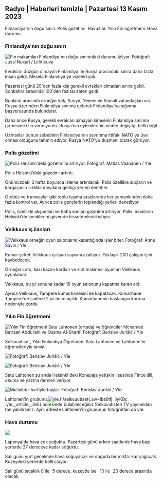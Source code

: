 ## Radyo \| Haberleri temizle \| Pazartesi 13 Kasım 2023

Finlandiya'nın doğu sınırı. Polis gözetimi. Havuzlar. Yılın Fin öğretmeni. Hava durumu.

### Finlandiya'nın doğu sınırı

![Fin makamları Finlandiya'nın doğu sınırındaki durumu izliyor. Fotoğraf: Jussi Nukari / Lehtikuva](https://images.cdn.yle.fi/image/upload/c_crop,h_2880,w_5120,x_0,y_171/ar_1.77777777777777777,c_fill,g_faces,h_675,w_1200/dpr_1.0/q_auto:eco/f_auto/fl_lossy/v1699859472/39-11996406551cb5a3d93a)

Evrakları düzgün olmayan Finlandiya ile Rusya arasındaki sınıra daha fazla insan geldi. Mesela Finlandiya'ya vizeleri yok.

Pazartesi günü 20'den fazla kişi gerekli evrakları olmadan sınıra geldi. Sonbahar sırasında 100'den fazlası zaten geldi.

Bunların arasında örneğin Irak, Suriye, Yemen ve Somali vatandaşları var. Rusya üzerinden Finlandiya sınırına gelerek Finlandiya'ya sığınma başvurusunda bulundular.

Daha önce Rusya, gerekli evrakları olmayan kimsenin Finlandiya sınırına girmesine izin vermiyordu. Rusya'nın eylemlerinin neden değiştiği belli değil.

Uzmanlar bunun sebebinin Finlandiya'nın savunma ittifakı NATO'ya üye olması olduğunu tahmin ediyor. Rusya NATO'yu düşmanı olarak görüyor.

### Polis gözetimi

![Polis Helsinki'deki gözetimini artırıyor. Fotoğraf: Matias Väänänen / Yle](https://images.cdn.yle.fi/image/upload/c_crop,h_2889,w_5148,x_0,y_107/ar_1.7777777777777777,c_fill,g_faces,h_675,w_1200/dpr_1.0/q_auto:eco/f_auto/fl_lossy/v1697807957/39-11771286512a4e83c1e1)

Polis Helsinki'deki gözetimi artırdı.

Önümüzdeki 3 hafta boyunca izleme artırılacak. Polis özellikle suçların ve kargaşanın sıklıkla meydana geldiği yerleri denetler.

Otobüs ve tramvaylar gibi toplu taşıma araçlarında her zamankinden daha fazla kontrol var. Ayrıca polis gençlerin toplandığı yerleri denetliyor.

Polis, özellikle akşamları ve hafta sonları gözetimi artırıyor. Polis insanların Helsinki'de kendilerini güvende hissetmelerini istiyor.

### Veikkaus iş ilanları

![Veikkaus örneğin oyun salonlarını kapattığında işler biter. Fotoğraf: Anne Savin / Yle](https://images.cdn.yle.fi/image/upload/c_crop,h_1928,w_3427,x_567,y_428/ar_1.7777777777777777,c_fill,g_faces,h_675,w_1200/dpr_1.0/q_auto:eco/f_auto/fl_lossy/v1633956464/39-86542961643200866ed)

Kumar şirketi Veikkaus çalışan sayısını azaltıyor. Yaklaşık 200 çalışan işini kaybedecek.

Örneğin Loto, kazı kazan kartları ve slot makinesi oyunları Veikkaus oyunlarıdır.

Veikkaus, bu yıl sonuna kadar 19 oyun salonunu kapatma kararı aldı.

Ayrıca Veikkaus, Tampere kumarhanesini de kapatacak. Kumarhane Tampere'de sadece 2 yıl önce açıldı. Kumarhanenin başlangıcı korona nedeniyle zordu.

### Yılın Fin öğretmeni

![Yılın Fin öğretmeni Satu Lahtonen (ortada) ve öğrenciler Mohamed Batraan Abdullahi ve Osama Al-Sharif. Fotoğraf: Berislav Jurišić / Yle](https://images.cdn.yle.fi/image/upload/c_crop,h_2982,w_5300,x_0,y_0/ar_1.7777777777777777,c_fill,g_faces,h_675,w_1200/dpr_1.0/q_auto:eco/f_auto/fl_lossy/v1699438785/39-1197531654b5ee49bf1f)

Selkouutiset, Yılın Finlandiya Öğretmeni Satu Lahtonen ve Lahtonen'in öğrencileriyle tanıştı.

![ Fotoğraf: Berislav Jurišić / Yle](https://images.cdn.yle.fi/image/upload/c_crop,h_3153,w_5603,x_0,y_0/ar_1.7777777777777777,c_fill,g_faces,h_675,w_1200/dpr_1.0/q_auto:eco/f_auto/fl_lossy/v1699438827/39-1197537654b5ee95baf1)

![ Fotoğraf: Berislav Jurišić / Yle](https://images.cdn.yle.fi/image/upload/c_crop,h_3362,w_5987,x_0,y_0/ar_1.7777777777777777,c_fill,g_faces,h_675,w_1200/dpr_1.0/q_auto:eco/f_auto/fl_lossy/v1699438816/39-1197536654b5ee899b41)

Satu Lahtonen şu anda Helsinki'deki Konepaja yetişkin lisesinde Fince dili, okuma ve yazma dersleri veriyor.

![Mutluluk i harfiyle başlar. Fotoğraf: Berislav Jurišić / Yle](https://images.cdn.yle.fi/image/upload/c_crop,h_3362,w_5987,x_0,y_0/ar_1.7777777777777777,c_fill,g_faces,h_675,w_1200/dpr_1.0/q_auto:eco/f_auto/fl_lossy/v1699438816/39-1197535654b5ee7e3b58)

Lahtonen'in grubunu,![yle.fi/selkouutiset](https://yle.fi/selkouutiset){.aw-1bz6tfj .iiyKBc .yle__article__link} adresinde bulabileceğiniz Selkouutisten TV yayınından tanıyabilirsiniz. Aynı adreste Lahtonen'in grubunun fotoğrafları da var.

### Hava durumu

![](https://images.cdn.yle.fi/image/upload/c_crop,h_1080,w_1919,x_0,y_0/ar_1.7777777777777777,c_fill,g_faces,h_675,w_1200/dpr_1.0/q_auto:eco/f_auto/fl_lossy/v1699893163/39-119999365524f872df8f)

Laponya'da hava çok soğuktu. Pazartesi günü erken saatlerde hava bazı yerlerde 27 dereceye kadar soğuktu.

Salı günü yurt genelinde hava soğuyacak ve doğuda bir miktar kar yağacak. Kuzeydeki yerlerde belli oluyor.

Salı günü sıcaklık 0 ile -5 derece, kuzeyde ise -10 ile -20 derece arasında olacak.